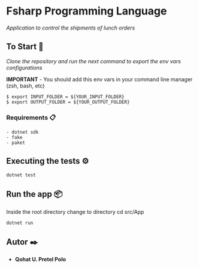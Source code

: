 # Fsharp Programming Language

_Application to control the shipments of lunch orders_

## To Start 🚀

_Clone the repository and run the next command to export the env vars configurations_

**IMPORTANT** - You should add this env vars in your command line manager (zsh, bash, etc)

```
$ export INPUT_FOLDER = ${YOUR_INPUT_FOLDER}
$ export OUTPUT_FOLDER = ${YOUR_OUTPUT_FOLDER}
```

### Requirements 📋

```
- dotnet sdk
- fake 
- paket
```

## Executing the tests ⚙️

```
dotnet test
```

## Run the app 📦
Inside the root directory change to directory cd src/App
```
dotnet run
```

## Autor ✒️

* **Qohat U. Pretel Polo**
